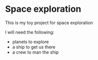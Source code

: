 # Space exploration 
This is my toy project for space exploration

I will need the following:
- planets to explore
- a ship to get us there
- a crew to man the ship
